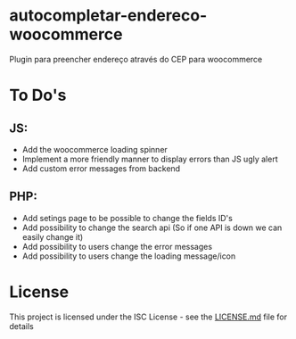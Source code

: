 # autocompletar-endereco-woocommerce

Plugin para preencher endereço através do CEP para woocommerce

# To Do's

## JS:
 - Add the woocommerce loading spinner
 - Implement a more friendly manner to display errors than JS ugly alert
 - Add custom error messages from backend

## PHP:
  - Add setings page to be possible to change the fields ID's
  - Add possibility to change the search api (So if one API is down we can easily change it)
  - Add possibility to users change the error messages
  - Add possibility to users change the loading message/icon

# License

This project is licensed under the ISC License - see the [LICENSE.md](LICENSE.md) file for details
